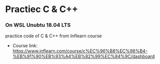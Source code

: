 # Practiec C & C++

### On WSL Unubtu 18.04 LTS  
  
practice code of C & C++ from Inflearn course  
  
- Course link:  
https://www.inflearn.com/course/c%EC%96%B8%EC%96%B4-%EB%91%90%EB%93%A4%EB%82%99%EC%84%9C/dashboard

